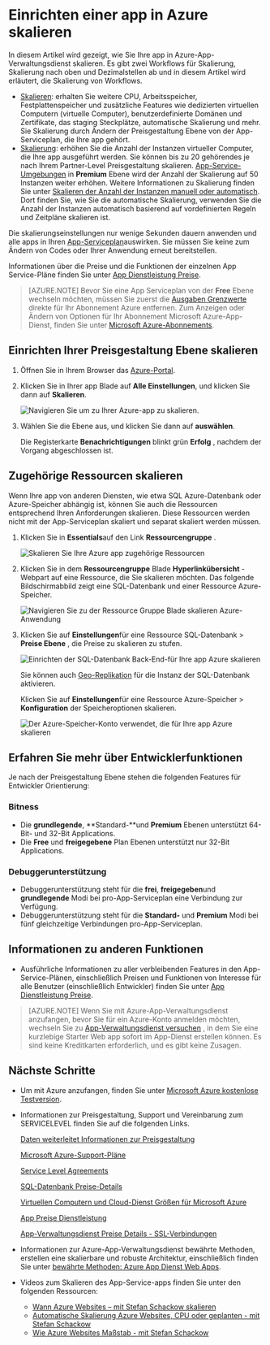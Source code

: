 <properties
    pageTitle="Einrichten einer app in Azure skalieren | Microsoft Azure"
    description="Informationen Sie zum Einrichten einer app im App-Verwaltungsdienst zum Hinzufügen von Kapazität und Features Azure skalieren."
    services="app-service"
    documentationCenter=""
    authors="cephalin"
    manager="wpickett"
    editor="mollybos"/>

<tags
    ms.service="app-service"
    ms.workload="na"
    ms.tgt_pltfrm="na"
    ms.devlang="na"
    ms.topic="article"
    ms.date="07/05/2016"
    ms.author="cephalin"/>

# <a name="scale-up-an-app-in-azure"></a>Einrichten einer app in Azure skalieren #

In diesem Artikel wird gezeigt, wie Sie Ihre app in Azure-App-Verwaltungsdienst skalieren. Es gibt zwei Workflows für Skalierung, Skalierung nach oben und Dezimalstellen ab und in diesem Artikel wird erläutert, die Skalierung von Workflows.

- [Skalieren](https://en.wikipedia.org/wiki/Scalability#Horizontal_and_vertical_scaling): erhalten Sie weitere CPU, Arbeitsspeicher, Festplattenspeicher und zusätzliche Features wie dedizierten virtuellen Computern (virtuelle Computer), benutzerdefinierte Domänen und Zertifikate, das staging Steckplätze, automatische Skalierung und mehr. Sie Skalierung durch Ändern der Preisgestaltung Ebene von der App-Serviceplan, die Ihre app gehört.
- [Skalierung](https://en.wikipedia.org/wiki/Scalability#Horizontal_and_vertical_scaling): erhöhen Sie die Anzahl der Instanzen virtueller Computer, die Ihre app ausgeführt werden.
Sie können bis zu 20 gehörendes je nach Ihrem Partner-Level Preisgestaltung skalieren. [App-Service-Umgebungen](../app-service/app-service-app-service-environments-readme.md) in **Premium** Ebene wird der Anzahl der Skalierung auf 50 Instanzen weiter erhöhen. Weitere Informationen zu Skalierung finden Sie unter [Skalieren der Anzahl der Instanzen manuell oder automatisch](../monitoring-and-diagnostics/insights-how-to-scale.md). Dort finden Sie, wie Sie die automatische Skalierung, verwenden Sie die Anzahl der Instanzen automatisch basierend auf vordefinierten Regeln und Zeitpläne skalieren ist.

Die skalierungseinstellungen nur wenige Sekunden dauern anwenden und alle apps in Ihren [App-Serviceplan](../app-service/azure-web-sites-web-hosting-plans-in-depth-overview.md)auswirken.
Sie müssen Sie keine zum Ändern von Codes oder Ihrer Anwendung erneut bereitstellen.

Informationen über die Preise und die Funktionen der einzelnen App Service-Pläne finden Sie unter [App Dienstleistung Preise](/pricing/details/web-sites/).  

> [AZURE.NOTE] Bevor Sie eine App Serviceplan von der **Free** Ebene wechseln möchten, müssen Sie zuerst die [Ausgaben Grenzwerte](/pricing/spending-limits/) direkte für Ihr Abonnement Azure entfernen. Zum Anzeigen oder Ändern von Optionen für Ihr Abonnement Microsoft Azure-App-Dienst, finden Sie unter [Microsoft Azure-Abonnements][azuresubscriptions].

<a name="scalingsharedorbasic"></a>
<a name="scalingstandard"></a>

## <a name="scale-up-your-pricing-tier"></a>Einrichten Ihrer Preisgestaltung Ebene skalieren

1. Öffnen Sie in Ihrem Browser das [Azure-Portal][portal].

2. Klicken Sie in Ihrer app Blade auf **Alle Einstellungen**, und klicken Sie dann auf **Skalieren**.

    ![Navigieren Sie um zu Ihrer Azure-app zu skalieren.][ChooseWHP]

4. Wählen Sie die Ebene aus, und klicken Sie dann auf **auswählen**.

    Die Registerkarte **Benachrichtigungen** blinkt grün **Erfolg** , nachdem der Vorgang abgeschlossen ist.

<a name="ScalingSQLServer"></a>
## <a name="scale-related-resources"></a>Zugehörige Ressourcen skalieren
Wenn Ihre app von anderen Diensten, wie etwa SQL Azure-Datenbank oder Azure-Speicher abhängig ist, können Sie auch die Ressourcen entsprechend Ihren Anforderungen skalieren. Diese Ressourcen werden nicht mit der App-Serviceplan skaliert und separat skaliert werden müssen.

1. Klicken Sie in **Essentials**auf den Link **Ressourcengruppe** .

    ![Skalieren Sie Ihre Azure app zugehörige Ressourcen](./media/web-sites-scale/RGEssentialsLink.png)

2. Klicken Sie in dem **Ressourcengruppe** Blade **Hyperlinkübersicht** -Webpart auf eine Ressource, die Sie skalieren möchten. Das folgende Bildschirmabbild zeigt eine SQL-Datenbank und einer Ressource Azure-Speicher.

    ![Navigieren Sie zu der Ressource Gruppe Blade skalieren Azure-Anwendung](./media/web-sites-scale/ResourceGroup.png)

3. Klicken Sie auf **Einstellungen**für eine Ressource SQL-Datenbank > **Preise Ebene** , die Preise zu skalieren zu stufen.

    ![Einrichten der SQL-Datenbank Back-End-für Ihre app Azure skalieren](./media/web-sites-scale/ScaleDatabase.png)

    Sie können auch [Geo-Replikation](../sql-database/sql-database-geo-replication-overview.md) für die Instanz der SQL-Datenbank aktivieren.

    Klicken Sie auf **Einstellungen**für eine Ressource Azure-Speicher > **Konfiguration** der Speicheroptionen skalieren.

    ![Der Azure-Speicher-Konto verwendet, die für Ihre app Azure skalieren](./media/web-sites-scale/ScaleStorage.png)

<a name="devfeatures"></a>
## <a name="learn-about-developer-features"></a>Erfahren Sie mehr über Entwicklerfunktionen
Je nach der Preisgestaltung Ebene stehen die folgenden Features für Entwickler Orientierung:

### <a name="bitness"></a>Bitness ###

- Die **grundlegende**, **Standard-**und **Premium** Ebenen unterstützt 64-Bit- und 32-Bit Applications.
- Die **Free** und **freigegebene** Plan Ebenen unterstützt nur 32-Bit Applications.

### <a name="debugger-support"></a>Debuggerunterstützung ###

- Debuggerunterstützung steht für die **frei**, **freigegeben**und **grundlegende** Modi bei pro-App-Serviceplan eine Verbindung zur Verfügung.
- Debuggerunterstützung steht für die **Standard-** und **Premium** Modi bei fünf gleichzeitige Verbindungen pro-App-Serviceplan.

<a name="OtherFeatures"></a>
## <a name="learn-about-other-features"></a>Informationen zu anderen Funktionen

- Ausführliche Informationen zu aller verbleibenden Features in den App-Service-Plänen, einschließlich Preisen und Funktionen von Interesse für alle Benutzer (einschließlich Entwickler) finden Sie unter [App Dienstleistung Preise](/pricing/details/web-sites/).

>[AZURE.NOTE] Wenn Sie mit Azure-App-Verwaltungsdienst anzufangen, bevor Sie für ein Azure-Konto anmelden möchten, wechseln Sie zu [App-Verwaltungsdienst versuchen](http://go.microsoft.com/fwlink/?LinkId=523751) , in dem Sie eine kurzlebige Starter Web app sofort im App-Dienst erstellen können. Es sind keine Kreditkarten erforderlich, und es gibt keine Zusagen.

<a name="Next Steps"></a>
## <a name="next-steps"></a>Nächste Schritte

- Um mit Azure anzufangen, finden Sie unter [Microsoft Azure kostenlose Testversion](/pricing/free-trial/).
- Informationen zur Preisgestaltung, Support und Vereinbarung zum SERVICELEVEL finden Sie auf die folgenden Links.

    [Daten weiterleitet Informationen zur Preisgestaltung](/pricing/details/data-transfers/)

    [Microsoft Azure-Support-Pläne](/support/plans/)

    [Service Level Agreements](/support/legal/sla/)

    [SQL-Datenbank Preise-Details](/pricing/details/sql-database/)

    [Virtuellen Computern und Cloud-Dienst Größen für Microsoft Azure][vmsizes]

    [App Preise Dienstleistung](/pricing/details/app-service/)

    [App-Verwaltungsdienst Preise Details - SSL-Verbindungen](/pricing/details/web-sites/#ssl-connections)

- Informationen zur Azure-App-Verwaltungsdienst bewährte Methoden, erstellen eine skalierbare und robuste Architektur, einschließlich finden Sie unter [bewährte Methoden: Azure App Dienst Web Apps](http://blogs.msdn.com/b/windowsazure/archive/2014/02/10/best-practices-windows-azure-websites-waws.aspx).

- Videos zum Skalieren des App-Service-apps finden Sie unter den folgenden Ressourcen:

    - [Wann Azure Websites – mit Stefan Schackow skalieren](/documentation/videos/azure-web-sites-free-vs-standard-scaling/)
    - [Automatische Skalierung Azure Websites, CPU oder geplanten - mit Stefan Schackow](/documentation/videos/auto-scaling-azure-web-sites/)
    - [Wie Azure Websites Maßstab - mit Stefan Schackow](/documentation/videos/how-azure-web-sites-scale/)


<!-- LINKS -->
[vmsizes]:/pricing/details/app-service/
[SQLaccountsbilling]:http://go.microsoft.com/fwlink/?LinkId=234930
[azuresubscriptions]:http://go.microsoft.com/fwlink/?LinkID=235288
[portal]: https://portal.azure.com/

<!-- IMAGES -->
[ChooseWHP]: ./media/web-sites-scale/scale1ChooseWHP.png
[ChooseBasicInstances]: ./media/web-sites-scale/scale2InstancesBasic.png
[SaveButton]: ./media/web-sites-scale/05SaveButton.png
[BasicComplete]: ./media/web-sites-scale/06BasicComplete.png
[ScaleStandard]: ./media/web-sites-scale/scale3InstancesStandard.png
[Autoscale]: ./media/web-sites-scale/scale4AutoScale.png
[SetTargetMetrics]: ./media/web-sites-scale/scale5AutoScaleTargetMetrics.png
[SetFirstRule]: ./media/web-sites-scale/scale6AutoScaleFirstRule.png
[SetSecondRule]: ./media/web-sites-scale/scale7AutoScaleSecondRule.png
[SetThirdRule]: ./media/web-sites-scale/scale8AutoScaleThirdRule.png
[SetRulesFinal]: ./media/web-sites-scale/scale9AutoScaleFinal.png
[ResourceGroup]: ./media/web-sites-scale/scale10ResourceGroup.png
[ScaleDatabase]: ./media/web-sites-scale/scale11SQLScale.png
[GeoReplication]: ./media/web-sites-scale/scale12SQLGeoReplication.png
